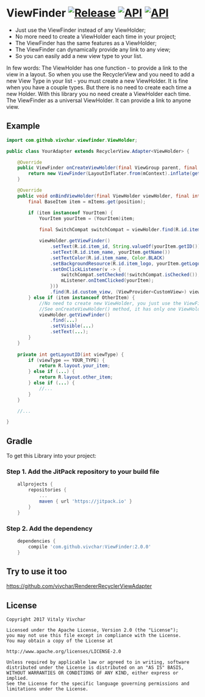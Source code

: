 # ViewFinder [![Release](https://jitpack.io/v/vivchar/ViewFinder.svg)](https://jitpack.io/#vivchar/ViewFinder) [![API](https://img.shields.io/badge/API-14%2B-yellow.svg?style=flat)](https://android-arsenal.com/api?level=14) [![API](https://img.shields.io/badge/Size-4%20KB-e91e63.svg)](http://www.methodscount.com/?lib=com.github.vivchar%3AViewFinder%3A1.0.0)

* Just use the ViewFinder instead of any ViewHolder;
* No more need to create a ViewHolder each time in your project;
* The ViewFinder has the same features as a ViewHolder;
* The ViewFinder can dynamically provide any link to any view;
* So you can easily add a new view type to your list.

In few words: The ViewHolder has one function - to provide a link to the view in a layout. So when you use the RecyclerView and you need to add a new View Type in your list - you must create a new ViewHolder. It is fine when you have a couple types.
But there is no need to create each time a new Holder. With this library you no need create a ViewHolder each time. The ViewFinder as a universal ViewHolder. It can provide a link to anyone view.

## Example 
```java
import com.github.vivchar.viewfinder.ViewHolder;

public class YourAdapter extends RecyclerView.Adapter<ViewHolder> {

    @Override
    public ViewFinder onCreateViewHolder(final ViewGroup parent, final int viewType) {
        return new ViewFinder(LayoutInflater.from(mContext).inflate(getLayoutID(viewType), parent, false));
    }

    @Override
    public void onBindViewHolder(final ViewHolder viewHolder, final int position) {
        final BaseItem item = mItems.get(position);

        if (item instanceof YourItem) {
            YourItem yourItem = (YourItem)item;
        
            final SwitchCompat switchCompat = viewHolder.find(R.id.item_switch);

            viewHolder.getViewFinder()
                .setText(R.id.item_id, String.valueOf(yourItem.getID()))
                .setText(R.id.item_name, yourItem.getName())
                .setTextColor(R.id.item_name, Color.BLACK)
                .setBackgroundResource(R.id.item_logo, yourItem.getLogoResource())
                .setOnClickListener(v -> {
                    switchCompat.setChecked(!switchCompat.isChecked());
                    mListener.onItemClicked(yourItem);
                }))
                .find(R.id.custom_view, (ViewProvider<CustomView>) view -> { ... });
        } else if (item instanceof OtherItem) {
            //No need to create new ViewHolder, you just use the ViewFinder again
            //See onCreateViewHolder() method, it has only one ViewHolder 
            viewHolder.getViewFinder()
                .find(...)
                .setVisible(...)
                .setText(...);
        }
    }
    
    private int getLayoutID(int viewType) {
        if (viewType == YOUR_TYPE) {
            return R.layout.your_item;
        } else if (...) {
            return R.layout.other_item;
        } else if (...) {
            //...
        }
    }

    //...

}
```
## Gradle

To get this Library into your project:

### Step 1. Add the JitPack repository to your build file
```gradle
    allprojects {
        repositories {
            ...
            maven { url 'https://jitpack.io' }
        }
    }
```
### Step 2. Add the dependency
```gradle
    dependencies {
        compile 'com.github.vivchar:ViewFinder:2.0.0'
    }
```

## Try to use it too
https://github.com/vivchar/RendererRecyclerViewAdapter

## License

    Copyright 2017 Vitaly Vivchar

    Licensed under the Apache License, Version 2.0 (the "License");
    you may not use this file except in compliance with the License.
    You may obtain a copy of the License at

    http://www.apache.org/licenses/LICENSE-2.0

    Unless required by applicable law or agreed to in writing, software
    distributed under the License is distributed on an "AS IS" BASIS,
    WITHOUT WARRANTIES OR CONDITIONS OF ANY KIND, either express or implied.
    See the License for the specific language governing permissions and
    limitations under the License.
